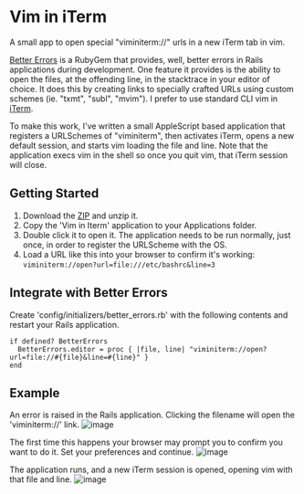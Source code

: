# Vim in iTerm

A small app to open special "viminiterm://" urls in a new iTerm tab in vim.

[Better Errors](https://github.com/charliesome/better_errors) is a RubyGem that provides, well, better errors in Rails applications during development.  One feature it provides is the ability to open the files, at the offending line, in the stacktrace in your editor of choice.  It does this by creating links to specially crafted URLs using custom schemes (ie. "txmt", "subl", "mvim").  I prefer to use standard CLI vim in [iTerm](http://www.iterm2.com/).

To make this work, I've written a small AppleScript based application that registers a URLSchemes of "viminiterm", then activates iTerm, opens a new default session, and starts vim loading the file and line.  Note that the application execs vim in the shell so once you quit vim, that iTerm session will close.  

## Getting Started
1. Download the [ZIP](https://github.com/phallstrom/urlscheme_vim_in_iterm/archive/master.zip) and unzip it.
2. Copy the 'Vim in Iterm' application to your Applications folder.
3. Double click it to open it.  The application needs to be run normally, just once, in order to register the URLScheme with the OS.
4. Load a URL like this into your browser to confirm it's working: `viminiterm://open?url=file:///etc/bashrc&line=3`

## Integrate with Better Errors
Create 'config/initializers/better_errors.rb' with the following contents and restart your Rails application.

	if defined? BetterErrors
	  BetterErrors.editor = proc { |file, line| "viminiterm://open?url=file://#{file}&line=#{line}" }
	end

## Example

An error is raised in the Rails application. Clicking the filename will open the 'viminiterm://' link.
![image](https://raw.github.com/phallstrom/urlscheme_vim_in_iterm/master/screenshots/better_errors.jpg)

The first time this happens your browser may prompt you to confirm you want to do it. Set your preferences and continue.
![image](https://raw.github.com/phallstrom/urlscheme_vim_in_iterm/master/screenshots/launch_application.jpg)

The application runs, and a new iTerm session is opened, opening vim with that file and line.
![image](https://raw.github.com/phallstrom/urlscheme_vim_in_iterm/master/screenshots/vim_in_iterm.jpg)